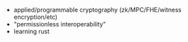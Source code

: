- applied/programmable cryptography (zk/MPC/FHE/witness encryption/etc)
- "permissionless interoperability"
- learning rust

<!---
intldds/intldds is a ✨ special ✨ repository because its `README.md` (this file) appears on your GitHub profile.
You can click the Preview link to take a look at your changes.
--->
